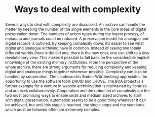 ---
abstract: Several ways to deal with complexity are discussed. An archive can handle
  the matter by keeping the number of the single elements in the core areas of digital
  preservation down. The numbers of action types during the ingest process, of metadata
  and journals could be reduced. A preservation model for analogue and digital records
  is outlined. By keeping complexity down, it’s easier to see what digital and analogue
  archiving have in common. Instead of seeing two totally different worlds (here is
  the old one, there is the new one), one can shift to a less revolutionary view.
  This makes it possible to fall back on the considerable implicit knowledge of the
  existing memory institutions. From the perspective of the whole archive, there are
  strong arguments for reducing complexity and keeping digital and analogue things
  together whenever possible. Complexity can also be handled by cooperation. The Landesarchiv
  Baden-Württemberg appreciates the opportunity to use the software tools DROID and
  JHOVE. The BOA project is a further example for a venture in website archiving that
  is maintained by libraries and archives collaboratively. Cooperation and the reduction
  of complexity are the two most promising ways to enable small and medium sized archives
  to start with digital preservation. Automation seems to be a good thing whenever
  it can be achieved, but until this stage is reached, the single steps and the standards
  which must be followed often are extremely complex.
creators:
- Christian Keitel
date: null
document_url: https://services.phaidra.univie.ac.at/api/object/o:294182/download
grand_parent: iPRES
institutions: []
keywords:
- london
landing_page_url: https://phaidra.univie.ac.at/o:294182
language: eng
layout: publication
license: CC BY-SA 3.0 AT
notes_url: null
parent: iPRES 2008
publication_type: paper
size: 87414
slides_url: null
source_name: iPRES
stream_url: null
title: Ways to deal with complexity
year: 2008
---